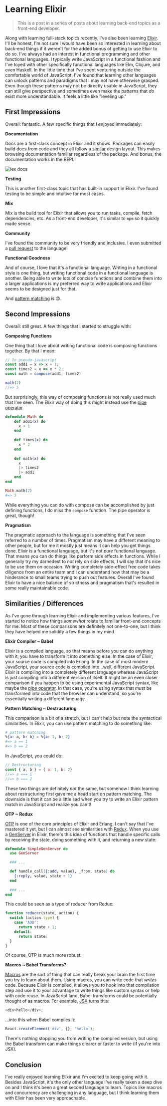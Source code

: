 
# Learning Elixir

> This is a post in a series of posts about learning back-end topics as a front-end developer.

Along with learning full-stack topics recently, I've also been learning [Elixir](https://elixir-lang.org/).  I'll be honest, I'm not sure I would have been so interested in learning about back-end things if it weren't for the added bonus of getting to use Elixir to do so.  I've always had an interest in functional programming and other functional languages.  I typically write JavaScript in a functional fashion and I've toyed with other specifically functional languages like Elm, Clojure, and even Haskell.  In the little time that I've spent venturing outside the comfortable world of JavaScript, I've found that learning other languages can unlock patterns and paradigms that I may not have otherwise grasped.  Even though these patterns may not be directly usable in JavaScript, they can still give perspective and sometimes even make the patterns that _do_ exist more understandable. It feels a little like "leveling up."  

## First Impressions

Overall:  fantastic.  A few specific things that I enjoyed immediately:

**Documentation**

Docs are a first-class concept in Elixir and it shows.  Packages can easily build docs from code and they all follow a [similar](https://hexdocs.pm/elixir/Kernel.html) design layout.  This makes browsing documentation familiar regardless of the package.  And bonus, the documentation works in the REPL!

![iex docs](https://s3-us-west-2.amazonaws.com/npbee/2017/learning-elixir/iex-docs.png)

**Testing**

This is another first-class topic that has built-in support in Elixir.  I've found testing to be simple and intuitive for most cases. 

**Mix**

Mix is the build tool for Elixir that allows you to run tasks, compile, fetch dependencies, etc.  As a front-end developer, it's similar to `npm` so it quickly made sense.  

**Community**

I've found the community to be very friendly and inclusive.  I even submitted a [pull request](https://github.com/elixir-lang/elixir/pull/6310) to the language!  

**Functional Goodness**

And of course, I love that it's a functional language.  Writing in a functional style is one thing, but writing functional code in a functional language is another.  Being able to write lots of concise functions and combine them into a larger applications is my preferred way to write applications and Elixir seems to be designed just for that.  

And [pattern matching](https://elixir-lang.org/getting-started/pattern-matching.html) is 😍.  

## Second Impressions

Overall: still great.  A few things that I started to struggle with:

**Composing Functions** 

One thing that I love about writing functional code is composing functions together.  By that I mean:

```javascript
// In pseudo-javascript
const add1 = x => x + 1;
const times2 = x => x * 2;
const math = compose(add1, times2)

math(2)
//=> 5
```

But surprisingly, this way of composing functions is not really used much that I've seen.  The Elixir way of doing this might instead use the [pipe operator](https://elixir-lang.org/getting-started/enumerables-and-streams.html#the-pipe-operator).  

```elixir
defmodule Math do
	def add1(x) do
	  x + 1
	end
	
	def times(x) do
	  x * 2
	end
	
	def math(x) do
	  x
	  |> times2
	  |> add1
	end
end

Math.math(2) 
#=> 5
```

While everything you can do with compose can be accomplished by just defining functions, I do miss the `compose` function.  The pipe operator is great, though!

**Pragmatism**

The pragmatic approach to the language is something that I've seen referred to a number of times.  Pragmatism may have a different meaning to other people, but for me it mostly just means it can help you get things done.  Elixir is a functional language, but it's not _pure_ functional language.  That means you can do things like perform side effects in functions.  While I generally try my darnedest to _not_ rely on side effects, I will say that it's nice to be use them on occasion.  Writing completely side-effect free code takes diligence from an entire team and I can understand how that may be a hinderance to small teams trying to push out features.  Overall I've found Elixir to have a nice balance of strictness and pragmatism that's resulted in some really maintainable code.

## Similarities / Differences

As I've gone through learning Elixir and implementing various features, I've started to notice how things _somewhat_ relate to familiar front-end concepts for me.  Most of these comparisons are definitely not one-to-one, but I think they have helped me solidify a few things in my mind.

**Elixir Compiler ~ Babel**

Elixir is a compiled language, so that means before you can do anything with it, you have to transform it into something else.  In the case of Elixir, your source code is compiled into Erlang.  In the case of most modern JavaScript, your source code is compiled into...well, different JavaScript.  Elixir is compiling into a completely different language whereas JavaScript is just compiling into a different version of itself.  It might be an even closer comparison if you happen to be using experimental JavaScript syntax, like maybe the [pipe operator](https://github.com/tc39/proposal-pipeline-operator).  In that case, you're using syntax that _must_ be transformed into code that the browser can understand, so you're essentially writing a different language.  

**Pattern Matching ~ Destructuring**

This comparison is a bit of a stretch, but I can't help but note the syntactical similarities.  In Elixir, you can use pattern matching to do something like:

```elixir
# pattern matching
%{a: a, b: b} = %{a: 1, b: 2}
#=> a == 1
#=> b == 2
```

In JavaScript, you could do:

```javascript
// Destructuring
const { a, b } = { a: 1, b: 2}
//=> a === 1
//=> b === 2
```

These two things are definitely _not_ the same, but somehow I think learning about restructuring first gave me a head start on pattern matching.  The downside is that it can be a little sad when you try to write an Elixir pattern match in JavaScript and realize you can't!

**OTP ~ Redux**

[OTP](https://elixirschool.com/en/lessons/advanced/otp-concurrency/) is one of the core principles of Elixir and Erlang.  I can't say that I've mastered it yet, but I can almost see similarities with [Redux](http://redux.js.org/).  When you use a [GenServer](https://elixir-lang.org/getting-started/mix-otp/genserver.html) in Elixir, there's this idea of functions that handle specific calls by receiving the state, doing something with it, and returning a new state:

```elixir
defmodule SimpleGenServer do
  use GenServer

  ### ...

  def handle_call({:add, value}, _from, state) do
    {:reply, value, state + 1}
  end
  
  ### ...
end
```

This could be seen as a type of reducer from Redux:

```js
function reducer(state, action) {
  switch (action.type) {
    case 'ADD':
      return state + 1;
    default:
      return state;
  }
}
```

Of course, OTP is much more robust.

**Macros ~ Babel Transforms?**

[Macros](https://elixir-lang.org/getting-started/meta/macros.html) are the sort of thing that can really break your brain the first time you try to learn about them.  Using macros, you can write code that _writes_ code.  Because Elixir is compiled, it allows you to hook into that compilation step and use it to your advantage to write things like custom syntax or help with code reuse.  In JavaScript land, Babel transforms could be potentially thought of as macros.  For example, [JSX](https://facebook.github.io/react/docs/jsx-in-depth.html) turns this:

```javascript
<div>hello</div>;
```

...into this when Babel compiles it:

```javascript
React.createElement('div', {}, 'hello');
```

There's nothing stopping you from writing the compiled version, but using the Babel transform can make things clearer or faster to write (if you're into JSX).

## Conclusion

I've really enjoyed learning Elixir and I'm excited to keep going with it.  Besides JavaScript, it's the only other language I've really taken a deep dive on and I think it's been a great second language to learn.  Topics like macros and concurrency are challenging in any language, but I think learning them with Elixir has been very approachable.  